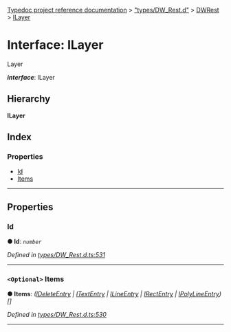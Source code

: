 [Typedoc project reference documentation](../README.md) > ["types/DW_Rest.d"](../modules/_types_dw_rest_d_.md) > [DWRest](../modules/_types_dw_rest_d_.dwrest.md) > [ILayer](../interfaces/_types_dw_rest_d_.dwrest.ilayer.md)

# Interface: ILayer

Layer

*__interface__*: ILayer

## Hierarchy

**ILayer**

## Index

### Properties

* [Id](_types_dw_rest_d_.dwrest.ilayer.md#id)
* [Items](_types_dw_rest_d_.dwrest.ilayer.md#items)

---

## Properties

<a id="id"></a>

###  Id

**● Id**: *`number`*

*Defined in [types/DW_Rest.d.ts:531](https://github.com/DocuWare/REST-Sample-TS/blob/22cf36b/src/types/DW_Rest.d.ts#L531)*

___
<a id="items"></a>

### `<Optional>` Items

**● Items**: *([IDeleteEntry](_types_dw_rest_d_.dwrest.ideleteentry.md) \| [ITextEntry](_types_dw_rest_d_.dwrest.itextentry.md) \| [ILineEntry](_types_dw_rest_d_.dwrest.ilineentry.md) \| [IRectEntry](_types_dw_rest_d_.dwrest.irectentry.md) \| [IPolyLineEntry](_types_dw_rest_d_.dwrest.ipolylineentry.md))[]*

*Defined in [types/DW_Rest.d.ts:530](https://github.com/DocuWare/REST-Sample-TS/blob/22cf36b/src/types/DW_Rest.d.ts#L530)*

___

